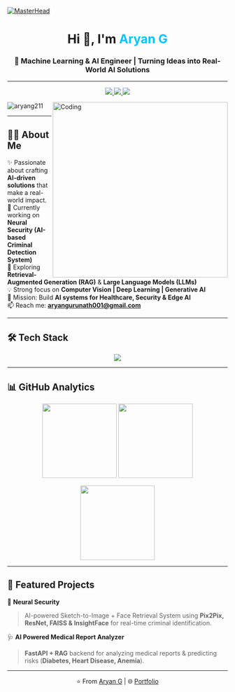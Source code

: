 [![MasterHead](https://mir-s3-cdn-cf.behance.net/project_modules/max_1200/79731568097599.5b50bca477735.jpg)](https://github.com/aryang211)

<h1 align="center">Hi 👋, I'm <span style="color:#00C4FF;">Aryan G</span></h1>
<h3 align="center">🚀 Machine Learning & AI Engineer | Turning Ideas into Real-World AI Solutions</h3>

---

<p align="center">
  <a href="https://aryang-theta.vercel.app/" target="_blank">
    <img src="https://img.shields.io/badge/🌐 Visit_My_Portfolio-000000?style=for-the-badge&logo=vercel&logoColor=white" />
  </a>
  <a href="https://www.linkedin.com/in/aryangurunath/" target="_blank">
    <img src="https://img.shields.io/badge/💼 LinkedIn-0077B5?style=for-the-badge&logo=linkedin&logoColor=white" />
  </a>
  <a href="https://instagram.com/aryan.g.2610" target="_blank">
    <img src="https://img.shields.io/badge/📷 Instagram-E4405F?style=for-the-badge&logo=instagram&logoColor=white" />
  </a>
</p>

<img align="right" alt="Coding" width="400" src="https://miro.medium.com/v2/resize:fit:1400/1*VMmvImch6VU5pc2VktY1uw.gif">

<p align="left">
  <img src="https://komarev.com/ghpvc/?username=aryang211&label=Profile%20views&color=0e75b6&style=flat" alt="aryang211" />
</p>

---

## 👨‍💻 About Me  
✨ Passionate about crafting **AI-driven solutions** that make a real-world impact.  
🔭 Currently working on **Neural Security (AI-based Criminal Detection System)**  
🌱 Exploring **Retrieval-Augmented Generation (RAG)** & **Large Language Models (LLMs)**  
💡 Strong focus on **Computer Vision | Deep Learning | Generative AI**  
🎯 Mission: Build **AI systems for Healthcare, Security & Edge AI**  
📫 Reach me: **aryangurunath001@gmail.com**  

---

## 🛠️ Tech Stack  

<p align="center">
  <img src="https://skillicons.dev/icons?i=python,pytorch,tensorflow,sklearn,opencv,mysql,mongodb,fastapi,react,flask,bootstrap,git,aws,c,cpp,figma" />
</p>

---

## 📊 GitHub Analytics  

<p align="center">
  <img src="https://github-readme-stats.vercel.app/api?username=aryang211&show_icons=true&theme=tokyonight&hide_border=true" height="170" />
  <img src="https://github-readme-stats.vercel.app/api/top-langs/?username=aryang211&layout=compact&theme=tokyonight&hide_border=true" height="170" />
</p>

<p align="center">
  <img src="https://github-readme-streak-stats.herokuapp.com?user=aryang211&theme=tokyonight&hide_border=true" height="170"/>
</p>

---

## 🚀 Featured Projects  

📌 **Neural Security**  
> AI-powered Sketch-to-Image + Face Retrieval System using **Pix2Pix, ResNet, FAISS & InsightFace** for real-time criminal identification.  

🩺 **AI Powered Medical Report Analyzer**  
> **FastAPI + RAG** backend for analyzing medical reports & predicting risks (**Diabetes, Heart Disease, Anemia**).  

---

<p align="center">
  ⭐️ From <a href="https://github.com/aryang211">Aryan G</a> | 🌐 <a href="https://aryang-theta.vercel.app/">Portfolio</a>  
</p>
